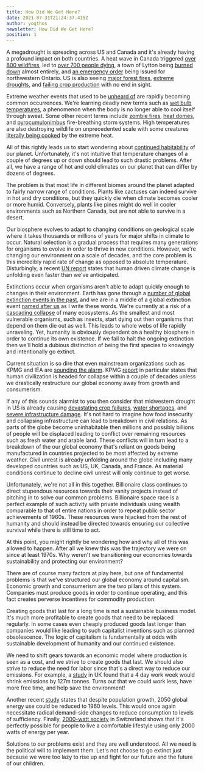 ```yaml
---
title: How Did We Get Here?
date: 2021-07-31T21:24:37.415Z
author: yogthos
newsletter: How Did We Get Here?
position: 1
---
```

A megadrought is spreading across US and Canada and it's already having a profound impact on both countries. A heat wave in Canada triggered [over 800 wildfires](https://www.theweathernetwork.com/ca/news/article/smoky-skies-span-the-country-with-nearly-800-active-wildfires-burning
), led to [over 700 people dying](https://www.vaughantoday.ca/historic-heatwave-more-than-700-dead-in-canada-and-150-fires-in-progress/), a town of Lytton being [burned down](https://www.cbc.ca/news/canada/british-columbia/bc-wildfires-lytton-july-1-2021-1.6087311) almost entirely, and [an emergency order](https://www.cbc.ca/news/canada/thunder-bay/northwestern-ontario-forest-fires-calls-for-resources-1.6103208) being issued for northwestern Ontario. US is also seeing [major forest fires](https://abcnews.go.com/US/heat-fires-west-severe-causing-thunderstorms-rain/story?id=78968764), [extreme droughts](https://www.sfchronicle.com/local/article/74-of-California-and-52-of-the-Western-U-S-now-16225433.php), and [failing crop production](https://www.agupdate.com/livestockroundup/markets/corn-projections-bleak-as-much-of-the-midwest-drought-continues/article_d2caa53a-d808-11eb-ba27-2f7cddf66b43.html) with no end in sight.

Extreme weather events that used to be [unheard of](https://www.cbsnews.com/news/heat-wave-dome-2021-seattle-portland-weather/) are rapidly becoming common occurrences. We're learning deadly new terms such as [wet bulb temperatures](https://www.cbc.ca/news/science/how-hot-is-too-hot-for-humans-understanding-wet-bulb-temperatures-1.6088415), a phenomenon when the body is no longer able to cool itself through sweat. Some other recent terms include [zombie fires](https://www.axios.com/zombie-fires-detected-alaska-canada-increase-global-warming-3a4d90ad-931d-4c9d-9617-e4187ebfa2f2.html), [heat domes](https://www.theguardian.com/environment/2021/jul/02/canadian-inferno-northern-heat-exceeds-worst-case-climate-models), and [pyrocumulonimbus](https://www.nasa.gov/topics/earth/features/pyrocb.html) fire-breathing storm systems. High temperatures are also destroying wildlife on unprecedented scale with some creatures [literally being cooked](https://www.thestar.com/news/canada/2021/07/07/its-so-hot-that-canadas-sea-creatures-are-cooking-to-their-death-in-their-shells.html) by the extreme heat.


All of this rightly leads us to start wondering about [continued habitability](https://www.rollingstone.com/culture/culture-features/climate-crisis-goodell-survive-extreme-heat-875198/) of our planet. Unfortunately, it's not intuitive that temperature changes of a couple of degrees up or down should lead to such drastic problems. After all, we have a range of hot and cold climates on our planet that can differ by dozens of degrees.

The problem is that most life in different biomes around the planet adapted to fairly narrow range of conditions. Plants like cactuses can indeed survive in hot and dry conditions, but they quickly die when climate becomes cooler or more humid. Conversely, plants like pines might do well in cooler environments such as Northern Canada, but are not able to survive in a desert.

Our biosphere evolves to adapt to changing conditions on geological scale where it takes thousands or millions of years for major shifts in climate to occur. Natural selection is a gradual process that requires many generations for organisms to evolve in order to thrive in new conditions. However, we're changing our environment on a scale of decades, and the core problem is this incredibly rapid rate of change as opposed to absolute temperature. Disturbingly, a recent [UN report](https://www.france24.com/en/live-news/20210623-crushing-climate-impacts-to-hit-sooner-than-feared-draft-un-report) states that human driven climate change is unfolding even faster than we've anticipated. 

Extinctions occur when organisms aren't able to adapt quickly enough to changes in their environment. Earth has gone through a [number of global extinction events in the past](https://en.wikipedia.org/wiki/List_of_extinction_events), and we are in a middle of a global extinction event [named after us](https://www.cbc.ca/radio/quirks/oct-19-2019-understanding-the-anthropocene-extinction-regenerating-cartilage-and-more-1.5324707/understanding-extinction-humanity-has-destroyed-half-the-life-on-earth-1.5324721) as I write these words. We're currently at a risk of a [cascading collapse](https://royalsocietypublishing.org/doi/10.1098/rstb.2008.0219) of many ecosystems. As the smallest and most vulnerable organisms, such as insects, start dying out then organisms that depend on them die out as well. This leads to whole webs of life rapidly unraveling. Yet, humanity is obviously dependent on a healthy biosphere in order to continue its own existence. If we fail to halt the ongoing extinction then we'll hold a dubious distinction of being the first species to knowingly and intentionally go extinct.

Current situation is so dire that even mainstream organizations such as KPMG and IEA are [sounding the alarm](https://arstechnica.com/tech-policy/2021/05/all-fossil-fuel-exploration-needs-to-end-this-year-iea-says/). KPMG [report](https://www.vice.com/en/article/z3xw3x/new-research-vindicates-1972-mit-prediction-that-society-will-collapse-soon) in particular states that human civilization is headed for collapse within a couple of decades unless we drastically restructure our global economy away from growth and consumerism.

If any of this sounds alarmist to you then consider that midwestern drought in US is already causing [devastating crop failures](https://newfinancemagazine.com/farmers-warn-that-the-megadrought-in-the-western-u-s-threatens-to-cause-devastating-crop-failures-in-2021-investment-watch/), [water shortages](https://www.apr.org/post/amid-mega-drought-water-shortage-will-be-declared-along-colorado-river), and [severe infrastructure damage](https://kyma.com/videor/2021/07/23/extreme-weather-threatens-us-infrastructure/). It's not hard to imagine how food insecurity and collapsing infrastructure can lead to breakdown in civil relations. As parts of the globe become uninhabitable then millions and possibly billions of people will be displaced leading to conflict over remaining resources such as fresh water and arable land. These conflicts will in turn lead to a breakdown of the our global economy that's reliant on goods being manufactured in countries projected to be most affected by extreme weather. Civil unrest is already unfolding around the globe including many developed countries such as US, UK, Canada, and France. As material conditions continue to decline civil unrest will only continue to get worse.

Unfortunately, we're not all in this together. Billionaire class continues to direct stupendous resources towards their vanity projects instead of pitching in to solve our common problems. Billionaire space race is a perfect example of such activity with private individuals using wealth comparable to that of entire nations in order to repeat public sector achievements of 1960s. These resources were hijacked from the rest of humanity and should instead be directed towards ensuring our collective survival while there is still time to act.

At this point, you might rightly be wondering how and why all of this was allowed to happen. After all we knew this was the trajectory we were on since at least 1970s. Why weren't we transitioning our economies towards sustainability and protecting our environment?

There are of course many factors at play here, but one of fundamental problems is that we've structured our global economy around capitalism. Economic growth and consumerism are the two pillars of this system. Companies must produce goods in order to continue operating, and this fact creates perverse incentives for commodity production.

Creating goods that last for a long time is not a sustainable business model. It's much more profitable to create goods that need to be replaced regularly. In some cases even cheaply produced goods last longer than companies would like leading to such capitalist inventions such as planned obsolescence. The logic of capitalism is fundamentally at odds with sustainable development of humanity and our continued existence.

We need to shift gears towards an economic model where production is seen as a cost, and we strive to create goods that last. We should also strive to reduce the need for labor since that's a direct way to reduce our emissions. For example, a [study](https://www.theguardian.com/environment/2021/may/27/four-day-working-week-would-slash-uk-carbon-footprint-report) in UK found that a 4 day work week would shrink emissions by 127m tonnes. Turns out that we could work less, have more free time, and help save the environment!


Another recent [study](https://www.sciencedirect.com/science/article/pii/S0959378020307512) states that despite population growth, 2050 global energy use could be reduced to 1960 levels. This would once again necessitate radical demand-side changes to reduce consumption to levels of sufficiency. Finally, [2000-watt society](https://en.wikipedia.org/wiki/2000-watt_society) in Switzerland shows that it's perfectly possible for people to live a comfortable lifestyle using only 2000 watts of energy per year.

Solutions to our problems exist and they are well understood. All we need is the political will to implement them. Let's not choose to go extinct just because we were too lazy to rise up and fight for our future and the future of our children.